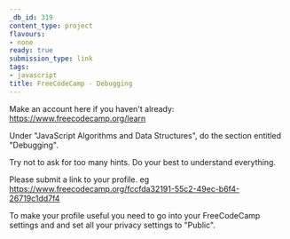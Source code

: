 ```yaml
---
_db_id: 319
content_type: project
flavours:
- none
ready: true
submission_type: link
tags:
- javascript
title: FreeCodeCamp - Debugging
---
```


Make an account here if you haven't already: https://www.freecodecamp.org/learn

Under "JavaScript Algorithms and Data Structures", do the section entitled "Debugging".

Try not to ask for too many hints. Do your best to understand everything.

Please submit a link to your profile. eg https://www.freecodecamp.org/fccfda32191-55c2-49ec-b6f4-26719c1dd7f4

To make your profile useful you need to go into your FreeCodeCamp settings and and set all your privacy settings to "Public".